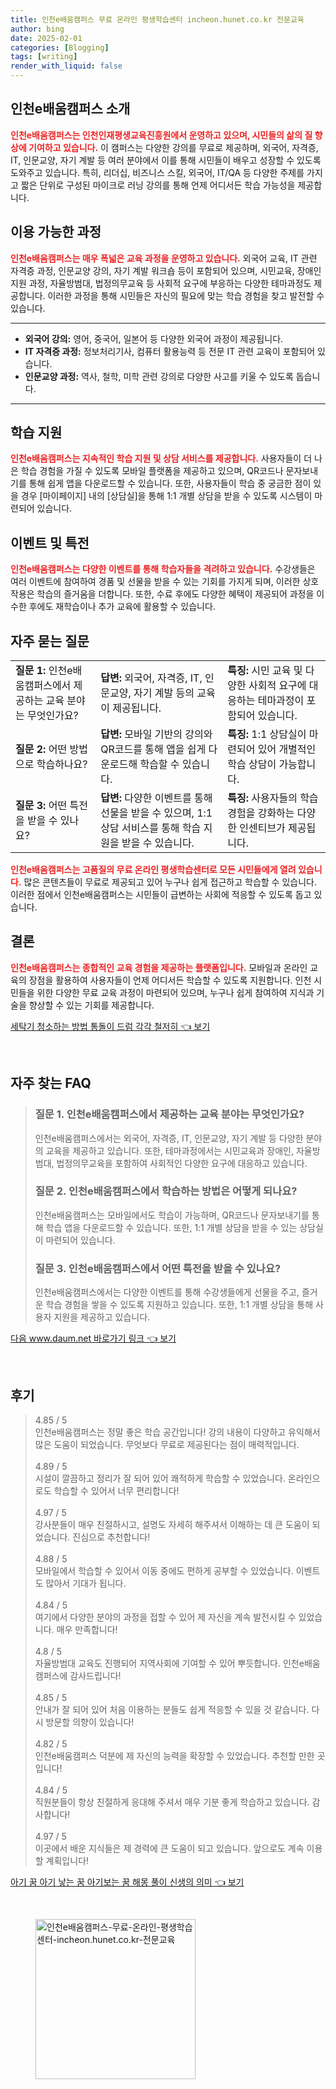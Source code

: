 ```yaml
---
title: 인천e배움캠퍼스 무료 온라인 평생학습센터 incheon.hunet.co.kr 전문교육
author: bing
date: 2025-02-01
categories: [Blogging]
tags: [writing]
render_with_liquid: false
---
```



<h2 id='인천e배움캠퍼스_소개'>인천e배움캠퍼스 소개</h2>

<p><b><span style="color: #ee2323;">인천e배움캠퍼스는 인천인재평생교육진흥원에서 운영하고 있으며, 시민들의 삶의 질 향상에 기여하고 있습니다.</span></b> 이 캠퍼스는 다양한 강의를 무료로 제공하며, 외국어, 자격증, IT, 인문교양, 자기 계발 등 여러 분야에서 이를 통해 시민들이 배우고 성장할 수 있도록 도와주고 있습니다. 특히, 리더십, 비즈니스 스킬, 외국어, IT/QA 등 다양한 주제를 가지고 짧은 단위로 구성된 마이크로 러닝 강의를 통해 언제 어디서든 학습 가능성을 제공합니다.</p>

<h2 id='이용가능한_과정'>이용 가능한 과정</h2>

<p><b><span style="color: #ee2323;">인천e배움캠퍼스는 매우 폭넓은 교육 과정을 운영하고 있습니다.</span></b> 외국어 교육, IT 관련 자격증 과정, 인문교양 강의, 자기 계발 워크숍 등이 포함되어 있으며, 시민교육, 장애인 지원 과정, 자율방범대, 법정의무교육 등 사회적 요구에 부응하는 다양한 테마과정도 제공합니다. 이러한 과정을 통해 시민들은 자신의 필요에 맞는 학습 경험을 찾고 발전할 수 있습니다.</p>

<hr />

<ul>
    <li><b>외국어 강의:</b> 영어, 중국어, 일본어 등 다양한 외국어 과정이 제공됩니다.</li>
    <li><b>IT 자격증 과정:</b> 정보처리기사, 컴퓨터 활용능력 등 전문 IT 관련 교육이 포함되어 있습니다.</li>
    <li><b>인문교양 과정:</b> 역사, 철학, 미학 관련 강의로 다양한 사고를 키울 수 있도록 돕습니다.</li>
</ul>

<hr />

<h2 id='학습지원'>학습 지원</h2>

<p><b><span style="color: #ee2323;">인천e배움캠퍼스는 지속적인 학습 지원 및 상담 서비스를 제공합니다.</span></b> 사용자들이 더 나은 학습 경험을 가질 수 있도록 모바일 플랫폼을 제공하고 있으며, QR코드나 문자보내기를 통해 쉽게 앱을 다운로드할 수 있습니다. 또한, 사용자들이 학습 중 궁금한 점이 있을 경우 [마이페이지] 내의 [상담실]을 통해 1:1 개별 상담을 받을 수 있도록 시스템이 마련되어 있습니다.</p>

<h2 id='이벤트및특전'>이벤트 및 특전</h2>

<p><b><span style="color: #ee2323;">인천e배움캠퍼스는 다양한 이벤트를 통해 학습자들을 격려하고 있습니다.</span></b> 수강생들은 여러 이벤트에 참여하여 경품 및 선물을 받을 수 있는 기회를 가지게 되며, 이러한 상호작용은 학습의 즐거움을 더합니다. 또한, 수료 후에도 다양한 혜택이 제공되어 과정을 이수한 후에도 재학습이나 추가 교육에 활용할 수 있습니다.</p>

<h2 id='자주묻는질문'>자주 묻는 질문</h2>

<table>
    <tr>
        <td><b>질문 1:</b> 인천e배움캠퍼스에서 제공하는 교육 분야는 무엇인가요?</td>
        <td><b>답변:</b> 외국어, 자격증, IT, 인문교양, 자기 계발 등의 교육이 제공됩니다.</td>
        <td><b>특징:</b> 시민 교육 및 다양한 사회적 요구에 대응하는 테마과정이 포함되어 있습니다.</td>
    </tr>
    <tr>
        <td><b>질문 2:</b> 어떤 방법으로 학습하나요?</td>
        <td><b>답변:</b> 모바일 기반의 강의와 QR코드를 통해 앱을 쉽게 다운로드해 학습할 수 있습니다.</td>
        <td><b>특징:</b> 1:1 상담실이 마련되어 있어 개별적인 학습 상담이 가능합니다.</td>
    </tr>
    <tr>
        <td><b>질문 3:</b> 어떤 특전을 받을 수 있나요?</td>
        <td><b>답변:</b> 다양한 이벤트를 통해 선물을 받을 수 있으며, 1:1 상담 서비스를 통해 학습 지원을 받을 수 있습니다.</td>
        <td><b>특징:</b> 사용자들의 학습 경험을 강화하는 다양한 인센티브가 제공됩니다.</td>
    </tr>
</table>

<p><b><span style="color: #ee2323;">인천e배움캠퍼스는 고품질의 무료 온라인 평생학습센터로 모든 시민들에게 열려 있습니다.</span></b> 많은 콘텐츠들이 무료로 제공되고 있어 누구나 쉽게 접근하고 학습할 수 있습니다. 이러한 점에서 인천e배움캠퍼스는 시민들이 급변하는 사회에 적응할 수 있도록 돕고 있습니다.</p>

<h2 id='결론'>결론</h2>

<p><b><span style="color: #ee2323;">인천e배움캠퍼스는 종합적인 교육 경험을 제공하는 플랫폼입니다.</span></b> 모바일과 온라인 교육의 장점을 활용하여 사용자들이 언제 어디서든 학습할 수 있도록 지원합니다. 인천 시민들을 위한 다양한 무료 교육 과정이 마련되어 있으며, 누구나 쉽게 참여하여 지식과 기술을 향상할 수 있는 기회를 제공합니다.</p>


<p><a class="click-button" title="세탁기 청소하는 방법 통돌이 드럼 각각 철저히" href="https://afficreate.github.io/posts/%EC%84%B8%ED%83%81%EA%B8%B0-%EC%B2%AD%EC%86%8C%ED%95%98%EB%8A%94-%EB%B0%A9%EB%B2%95-%ED%86%B5%EB%8F%8C%EC%9D%B4-%EB%93%9C%EB%9F%BC-%EA%B0%81%EA%B0%81-%EC%B2%A0%EC%A0%80%ED%9E%88/" rel="dofollow">세탁기 청소하는 방법 통돌이 드럼 각각 철저히 👈 보기</a></p><br>
<h2 id='자주_찾는_FAQ'>자주 찾는 FAQ</h2>
<div itemscope="" itemtype="https://schema.org/FAQPage"> 
<blockquote> 
<div itemscope="" itemprop="mainEntity" itemtype="https://schema.org/Question"> 
<h3 itemprop="name">질문 1. 인천e배움캠퍼스에서 제공하는 교육 분야는 무엇인가요?</h3> 
<div itemscope="" itemprop="acceptedAnswer" itemtype="https://schema.org/Answer"> 
<span itemprop="text"> 
<p>인천e배움캠퍼스에서는 외국어, 자격증, IT, 인문교양, 자기 계발 등 다양한 분야의 교육을 제공하고 있습니다. 또한, 테마과정에서는 시민교육과 장애인, 자율방범대, 법정의무교육을 포함하여 사회적인 다양한 요구에 대응하고 있습니다.</p> 
</span> 
</div> 
</div> 

<div itemscope="" itemprop="mainEntity" itemtype="https://schema.org/Question"> 
<h3 itemprop="name">질문 2. 인천e배움캠퍼스에서 학습하는 방법은 어떻게 되나요?</h3> 
<div itemscope="" itemprop="acceptedAnswer" itemtype="https://schema.org/Answer"> 
<span itemprop="text"> 
<p>인천e배움캠퍼스는 모바일에서도 학습이 가능하며, QR코드나 문자보내기를 통해 학습 앱을 다운로드할 수 있습니다. 또한, 1:1 개별 상담을 받을 수 있는 상담실이 마련되어 있습니다.</p> 
</span> 
</div> 
</div> 

<div itemscope="" itemprop="mainEntity" itemtype="https://schema.org/Question"> 
<h3 itemprop="name">질문 3. 인천e배움캠퍼스에서 어떤 특전을 받을 수 있나요?</h3> 
<div itemscope="" itemprop="acceptedAnswer" itemtype="https://schema.org/Answer"> 
<span itemprop="text"> 
<p>인천e배움캠퍼스에서는 다양한 이벤트를 통해 수강생들에게 선물을 주고, 즐거운 학습 경험을 쌓을 수 있도록 지원하고 있습니다. 또한, 1:1 개별 상담을 통해 사용자 지원을 제공하고 있습니다.</p> 
</span> 
</div> 
</div> 
</blockquote> 
</div>
<p><a class="click-button" title="다음 www.daum.net 바로가기 링크" href="https://afficreate.github.io/posts/%EB%8B%A4%EC%9D%8C-www.daum.net-%EB%B0%94%EB%A1%9C%EA%B0%80%EA%B8%B0-%EB%A7%81%ED%81%AC/" rel="dofollow">다음 www.daum.net 바로가기 링크 👈 보기</a></p><br>
<h2 id='후기'>후기</h2>
<div itemscope itemtype="https://schema.org/Product">
  <blockquote>
  <div itemprop="review" itemscope itemtype="https://schema.org/Review">
      <div itemprop="reviewRating" itemscope itemtype="https://schema.org/Rating"> <span itemprop="ratingValue">4.85</span> / <span itemprop="bestRating">5</span> </div>
      <span itemprop="reviewBody">인천e배움캠퍼스는 정말 좋은 학습 공간입니다! 강의 내용이 다양하고 유익해서 많은 도움이 되었습니다. 무엇보다 무료로 제공된다는 점이 매력적입니다.</span>
  </div>
  <br>
  <div itemprop="review" itemscope itemtype="https://schema.org/Review">
      <div itemprop="reviewRating" itemscope itemtype="https://schema.org/Rating"> <span itemprop="ratingValue">4.89</span> / <span itemprop="bestRating">5</span> </div>
      <span itemprop="reviewBody">시설이 깔끔하고 정리가 잘 되어 있어 쾌적하게 학습할 수 있었습니다. 온라인으로도 학습할 수 있어서 너무 편리합니다!</span>
  </div>
  <br>
  <div itemprop="review" itemscope itemtype="https://schema.org/Review">
      <div itemprop="reviewRating" itemscope itemtype="https://schema.org/Rating"> <span itemprop="ratingValue">4.97</span> / <span itemprop="bestRating">5</span> </div>
      <span itemprop="reviewBody">강사분들이 매우 친절하시고, 설명도 자세히 해주셔서 이해하는 데 큰 도움이 되었습니다. 진심으로 추천합니다!</span>
  </div>
  <br>
  <div itemprop="review" itemscope itemtype="https://schema.org/Review">
      <div itemprop="reviewRating" itemscope itemtype="https://schema.org/Rating"> <span itemprop="ratingValue">4.88</span> / <span itemprop="bestRating">5</span> </div>
      <span itemprop="reviewBody">모바일에서 학습할 수 있어서 이동 중에도 편하게 공부할 수 있었습니다. 이벤트도 많아서 기대가 됩니다.</span>
  </div>
  <br>
  <div itemprop="review" itemscope itemtype="https://schema.org/Review">
      <div itemprop="reviewRating" itemscope itemtype="https://schema.org/Rating"> <span itemprop="ratingValue">4.84</span> / <span itemprop="bestRating">5</span> </div>
      <span itemprop="reviewBody">여기에서 다양한 분야의 과정을 접할 수 있어 제 자신을 계속 발전시킬 수 있었습니다. 매우 만족합니다!</span>
  </div>
  <br>
  <div itemprop="review" itemscope itemtype="https://schema.org/Review">
      <div itemprop="reviewRating" itemscope itemtype="https://schema.org/Rating"> <span itemprop="ratingValue">4.8</span> / <span itemprop="bestRating">5</span> </div>
      <span itemprop="reviewBody">자율방범대 교육도 진행되어 지역사회에 기여할 수 있어 뿌듯합니다. 인천e배움캠퍼스에 감사드립니다!</span>
  </div>
  <br>
  <div itemprop="review" itemscope itemtype="https://schema.org/Review">
      <div itemprop="reviewRating" itemscope itemtype="https://schema.org/Rating"> <span itemprop="ratingValue">4.85</span> / <span itemprop="bestRating">5</span> </div>
      <span itemprop="reviewBody">안내가 잘 되어 있어 처음 이용하는 분들도 쉽게 적응할 수 있을 것 같습니다. 다시 방문할 의향이 있습니다!</span>
  </div>
  <br>
  <div itemprop="review" itemscope itemtype="https://schema.org/Review">
      <div itemprop="reviewRating" itemscope itemtype="https://schema.org/Rating"> <span itemprop="ratingValue">4.82</span> / <span itemprop="bestRating">5</span> </div>
      <span itemprop="reviewBody">인천e배움캠퍼스 덕분에 제 자신의 능력을 확장할 수 있었습니다. 추천할 만한 곳입니다!</span>
  </div>
  <br>
  <div itemprop="review" itemscope itemtype="https://schema.org/Review">
      <div itemprop="reviewRating" itemscope itemtype="https://schema.org/Rating"> <span itemprop="ratingValue">4.84</span> / <span itemprop="bestRating">5</span> </div>
      <span itemprop="reviewBody">직원분들이 항상 친절하게 응대해 주셔서 매우 기분 좋게 학습하고 있습니다. 감사합니다!</span>
  </div>
  <br>
  <div itemprop="review" itemscope itemtype="https://schema.org/Review">
      <div itemprop="reviewRating" itemscope itemtype="https://schema.org/Rating"> <span itemprop="ratingValue">4.97</span> / <span itemprop="bestRating">5</span> </div>
      <span itemprop="reviewBody">이곳에서 배운 지식들은 제 경력에 큰 도움이 되고 있습니다. 앞으로도 계속 이용할 계획입니다!</span>
  </div>
  </blockquote>
</div>
<p><a class="click-button" title="아기 꿈 아기 낳는 꿈 아기보는 꿈 해몽 풀이 신생의 의미" href="https://afficreate.github.io/posts/%EC%95%84%EA%B8%B0-%EA%BF%88-%EC%95%84%EA%B8%B0-%EB%82%B3%EB%8A%94-%EA%BF%88-%EC%95%84%EA%B8%B0%EB%B3%B4%EB%8A%94-%EA%BF%88-%ED%95%B4%EB%AA%BD-%ED%92%80%EC%9D%B4-%EC%8B%A0%EC%83%9D%EC%9D%98-%EC%9D%98%EB%AF%B8/" rel="dofollow">아기 꿈 아기 낳는 꿈 아기보는 꿈 해몽 풀이 신생의 의미 👈 보기</a></p><br>
<figure class="image"><img src="https://afficreate.github.io/assets/img/thumbnail/인천e배움캠퍼스-무료-온라인-평생학습센터-incheon.hunet.co.kr-전문교육.webp" alt="인천e배움캠퍼스-무료-온라인-평생학습센터-incheon.hunet.co.kr-전문교육" width="256" height="256"></figure>